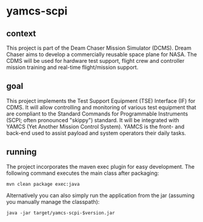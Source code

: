 # yamcs-scpi

## context
This project is part of the Deam Chaser Mission Simulator (DCMS). Dream Chaser aims to develop a commercially reusable space plane for NASA.
The CDMS will be used for hardware test support, flight crew and controller mission training and real-time flight/mission support. 

## goal
This project implements the Test Support Equipment (TSE) Interface (IF) for CDMS. It will allow controlling and monitoring of various test equipment that are compliant to the Standard Commands for Programmable Instruments (SCPI; often pronounced "skippy") standard.
It will be integrated with YAMCS (Yet Another Mission Control System). YAMCS is the front- and back-end used to assist payload and system operators their daily tasks.

## running
The project incorporates the maven exec plugin for easy development. The following command executes the main class after packaging:
```
mvn clean package exec:java
```

Alternatively you can also simply run the application from the jar (assuming you manually manage the classpath):
```
java -jar target/yamcs-scpi-$version.jar
```